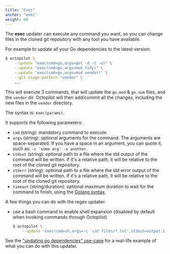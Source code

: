 ```yaml
---
title: "Exec"
anchor: "exec"
weight: 60
---
```


The **exec** updater can execute any command you want, so you can change files in the cloned git repository with any tool you have available.

For example to update all your Go dependencies to the latest version:

```bash
$ octopilot \
    --update "exec(cmd=go,args=get -d -t -u)" \
    --update "exec(cmd=go,args=mod tidy)" \
    --update "exec(cmd=go,args=mod vendor)" \
    --git-stage-pattern "vendor" \
    ...
```

This will execute 3 commands, that will update the `go.mod` & `go.sum` files, and the `vendor` dir. Octopilot will then add/commit all the changes, including the new files in the `vendor` directory.

The syntax is: `exec(params)`.

It supports the following parameters:

- `cmd` (string): mandatory command to execute.
- `args` (string): optional arguments for the command. The arguments are space-separated. If you have a space in an argument, you can quote it, such as: `-c 'some arg' -x another`.
- `stdout` (string): optional path to a file where the std output of the command will be written. If it's a relative path, it will be relative to the root of the cloned git repository.
- `stderr` (string): optional path to a file where the std error output of the command will be written. If it's a relative path, it will be relative to the root of the cloned git repository.
- `timeout` (string/duration): optional maximum duration to wait for the command to finish, using the [Golang syntax](https://golang.org/pkg/time/#ParseDuration).

A few things you can do with the regex updater:

- use a bash command to enable shell expansion (disabled by default when invoking commands through Octopilot)
    ```bash
    $ octopilot \
        --update "exec(cmd=sh,args=-c 'cat files/*.txt',stdout=output.txt)"
    ```

See the ["updating go dependencies" use-case](#use-case-go-deps) for a real-life example of what you can do with this updater.
